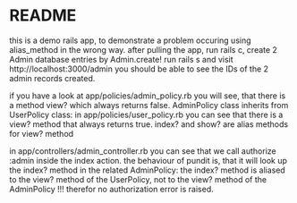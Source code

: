 # README

this is a demo rails app, to demonstrate a problem occuring using alias_method in the wrong way.
after pulling the app, run rails c, create 2 Admin database entries by Admin.create!
run rails s and visit http://localhost:3000/admin
you should be able to see the IDs of the 2 admin records created.

if you have a look at app/policies/admin_policy.rb you will see, that there is a method view? which always returns false.
AdminPolicy class inherits from UserPolicy class:
in app/policies/user_policy.rb you can see that there is a view? method that always returns true. index? and show? are alias methods for view? method

in app/controllers/admin_controller.rb you can see that we call authorize :admin inside the index action. the behaviour of pundit is, that it will look up the index? method in the related AdminPolicy:
the index? method is aliased to the view? method of the UserPolicy, not to the view? method of the AdminPolicy !!!
therefor no authorization error is raised.